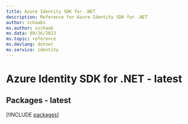 ```yaml
---
title: Azure Identity SDK for .NET
description: Reference for Azure Identity SDK for .NET
author: schaabs
ms.author: sschaab
ms.data: 09/26/2023
ms.topic: reference
ms.devlang: dotnet
ms.service: identity
---
```

# Azure Identity SDK for .NET - latest
## Packages - latest
[!INCLUDE [packages](identity-index.md)]